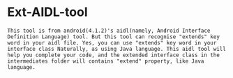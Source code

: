 Ext-AIDL-tool
=============
    This tool is from android(4.1.2)'s aidl(namely, Android Interface Definition Language) tool. But this tool can recognise "extends" key word in your aidl file. Yes, you can use "extends" key word in your interface class Naturally, as using Java language. This aidl tool will help you complete your code, and the extended interface class in the intermediates folder will contains "extend" property, like Java language.
